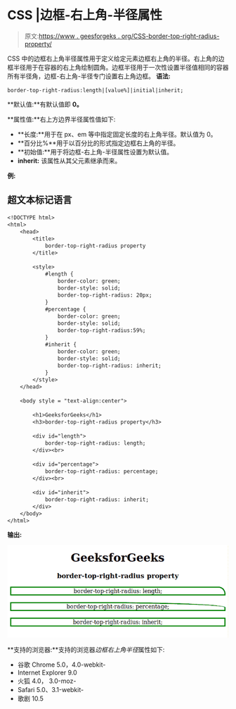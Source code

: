 # CSS |边框-右上角-半径属性

> 原文:[https://www . geesforgeks . org/CSS-border-top-right-radius-property/](https://www.geeksforgeeks.org/css-border-top-right-radius-property/)

CSS 中的边框右上角半径属性用于定义给定元素边框右上角的半径。右上角的边框半径用于在容器的右上角绘制圆角。边框半径用于一次性设置半径值相同的容器所有半径角，边框-右上角-半径专门设置右上角边框。
**语法:**

```
border-top-right-radius:length|[value%]|initial|inherit;
```

**默认值:**有默认值即 **0。**

**属性值:**右上方边界半径属性值如下:

*   **长度:**用于在 px、em 等中指定固定长度的右上角半径。默认值为 0。
*   **百分比%**用于以百分比的形式指定边框右上角的半径。
*   **初始值:**用于将边框-右上角-半径属性设置为默认值。
*   **inherit:** 该属性从其父元素继承而来。

**例:**

## 超文本标记语言

```
<!DOCTYPE html>
<html>
    <head>
        <title>
            border-top-right-radius property
        </title>

        <style>
            #length {
                border-color: green;
                border-style: solid;
                border-top-right-radius: 20px;
            }
            #percentage {
                border-color: green;
                border-style: solid;
                border-top-right-radius:59%;
            }
            #inherit {
                border-color: green;
                border-style: solid;
                border-top-right-radius: inherit;
            }
        </style>
    </head>

    <body style = "text-align:center">

        <h1>GeeksforGeeks</h1>
        <h3>border-top-right-radius property</h3>

        <div id="length">
            border-top-right-radius: length;
        </div><br>

        <div id="percentage">
            border-top-right-radius: percentage;
        </div><br>

        <div id="inherit">
            border-top-right-radius: inherit;
        </div>
    </body>
</html>                    
```

**输出:**

![](img/2a0614d1c9564879c5d4c4d0e1775ad3.png)

**支持的浏览器:**支持的浏览器*边框右上角半径*属性如下:

*   谷歌 Chrome 5.0，4.0-webkit-
*   Internet Explorer 9.0
*   火狐 4.0， 3.0-moz-
*   Safari 5.0、3.1-webkit-
*   歌剧 10.5